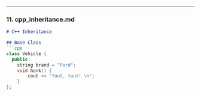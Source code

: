 
---

### **11. cpp_inheritance.md**
```markdown
# C++ Inheritance

## Base Class
```cpp
class Vehicle {
  public:
    string brand = "Ford";
    void honk() {
        cout << "Tuut, tuut! \n";
    }
};